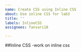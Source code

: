 ```yaml
---
name: Create CSS using Inline CSS
about: Use inline CSS for lab3
title: ''
labels: InlineCSS
assignees: fansari18

---
```


##Inline CSS
-work on inline css

